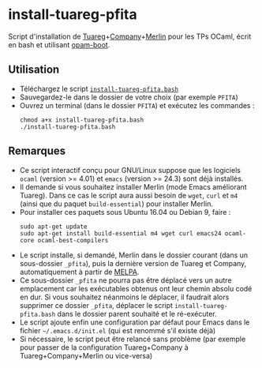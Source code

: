 # install-tuareg-pfita

Script d'installation de
[Tuareg](https://github.com/ocaml/tuareg)+[Company](http://company-mode.github.io/)+[Merlin](https://github.com/ocaml/merlin)
pour les TPs OCaml, écrit en bash et utilisant
[opam-boot](https://github.com/avsm/opam-boot).

## Utilisation

- Téléchargez le script
  [`install-tuareg-pfita.bash`](install-tuareg-pfita.bash)
- Sauvegardez-le dans le dossier de votre choix (par exemple `PFITA`)
- Ouvrez un terminal (dans le dossier `PFITA`) et exécutez les
  commandes :  
  ```
  chmod a+x install-tuareg-pfita.bash  
  ./install-tuareg-pfita.bash
  ```

## Remarques

- Ce script interactif conçu pour GNU/Linux suppose que les logiciels
  `ocaml` (version >= 4.01) et `emacs` (version >= 24.3) sont déjà
  installés.
- Il demande si vous souhaitez installer Merlin (mode Emacs améliorant
  Tuareg). Dans ce cas le script aura aussi besoin de `wget`, `curl`
  et `m4` (ainsi que du paquet `build-essential`) pour installer
  Merlin.
- Pour installer ces paquets sous Ubuntu 16.04 ou Debian 9, faire :  
  ```
  sudo apt-get update
  sudo apt-get install build-essential m4 wget curl emacs24 ocaml-core ocaml-best-compilers
  ```
- Le script installe, si demandé, Merlin dans le dossier courant (dans
  un sous-dossier `_pfita`), puis la dernière version de Tuareg et
  Company, automatiquement à partir de [MELPA](https://melpa.org/).
- Ce sous-dossier `_pfita` ne pourra pas être déplacé vers un autre
  emplacement car les exécutables obtenus ont leur chemin absolu codé
  en dur. Si vous souhaitez néanmoins le déplacer, il faudrait alors
  supprimer ce dossier `_pfita`, déplacer le script
  `install-tuareg-pfita.bash` dans le dossier parent souhaité et le
  ré-exécuter.
- Le script ajoute enfin une configuration par défaut pour Emacs dans
  le fichier `~/.emacs.d/init.el` (qui est renommé s'il existe déjà)
- Si nécessaire, le script peut être relancé sans problème (par
  exemple pour passer de la configuration Tuareg+Company à
  Tuareg+Company+Merlin ou vice-versa)
